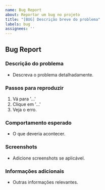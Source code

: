 ```yaml
---
name: Bug Report
about: Reportar um bug no projeto
title: "[BUG] Descrição breve do problema"
labels: bug
assignees: ''
---
```


## Bug Report

### Descrição do problema
- Descreva o problema detalhadamente.

### Passos para reproduzir
1. Vá para '...'
2. Clique em '...'
3. Veja o erro.

### Comportamento esperado
- O que deveria acontecer.

### Screenshots
- Adicione screenshots se aplicável.

### Informações adicionais
- Outras informações relevantes.

